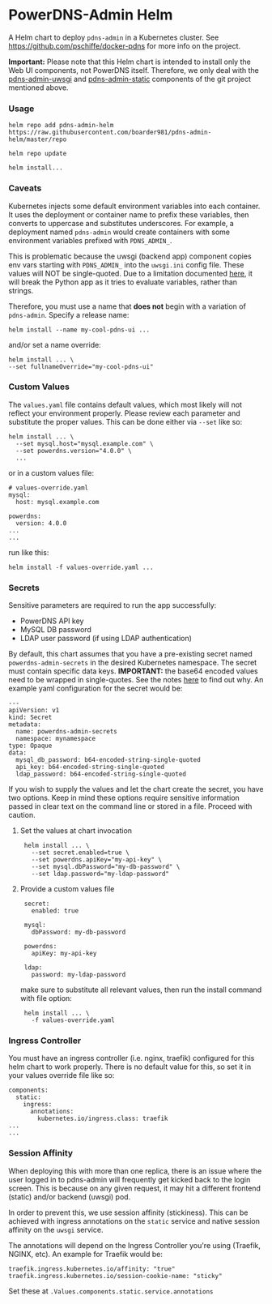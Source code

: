 # PowerDNS-Admin Helm

A Helm chart to deploy `pdns-admin` in a Kubernetes cluster.  See https://github.com/pschiffe/docker-pdns for more info on the project.

**Important:** Please note that this Helm chart is intended to install only the Web UI components, not PowerDNS itself.  Therefore, we only deal with the [pdns-admin-uwsgi](https://github.com/pschiffe/docker-pdns#pdns-admin-uwsgi) and [pdns-admin-static](https://github.com/pschiffe/docker-pdns#pdns-admin-static) components of the git project mentioned above.


### Usage

    helm repo add pdns-admin-helm https://raw.githubusercontent.com/boarder981/pdns-admin-helm/master/repo

    helm repo update

    helm install...


### Caveats

Kubernetes injects some default environment variables into each container.  It uses the deployment or container name to prefix these variables, then converts to uppercase and substitutes underscores.  For example, a deployment named `pdns-admin` would create containers with some environment variables prefixed with `PDNS_ADMIN_`.

This is problematic because the uwsgi (backend app) component copies env vars starting with `PDNS_ADMIN_` into the `uwsgi.ini` config file.  These values will NOT be single-quoted.  Due to a limitation documented [here](https://github.com/pschiffe/docker-pdns#pdns-admin-uwsgi), it will break the Python app as it tries to evaluate variables, rather than strings.

Therefore, you must use a name that **does not** begin with a variation of `pdns-admin`.  Specify a release name:

    helm install --name my-cool-pdns-ui ...

and/or set a name override:

    helm install ... \
    --set fullnameOverride="my-cool-pdns-ui"


### Custom Values

The `values.yaml` file contains default values, which most likely will not reflect your environment properly.  Please review each parameter and substitute the proper values.  This can be done either via `--set` like so:

    helm install ... \
      --set mysql.host="mysql.example.com" \
      --set powerdns.version="4.0.0" \
      ...

or in a custom values file:

    # values-override.yaml
    mysql:
      host: mysql.example.com

    powerdns:
      version: 4.0.0
    ...
    ...

run like this:

    helm install -f values-override.yaml ...


### Secrets

Sensitive parameters are required to run the app successfully:

* PowerDNS API key
* MySQL DB password
* LDAP user password (if using LDAP authentication)

By default, this chart assumes that you have a pre-existing secret named `powerdns-admin-secrets` in the desired Kubernetes namespace.  The secret must contain specific data keys.  **IMPORTANT:** the base64 encoded values need to be wrapped in single-quotes.  See the notes [here](https://github.com/pschiffe/docker-pdns#pdns-admin-uwsgi) to find out why.  An example yaml configuration for the secret would be:

    ---
    apiVersion: v1
    kind: Secret
    metadata:
      name: powerdns-admin-secrets
      namespace: mynamespace
    type: Opaque
    data:
      mysql_db_password: b64-encoded-string-single-quoted
      api_key: b64-encoded-string-single-quoted
      ldap_password: b64-encoded-string-single-quoted


If you wish to supply the values and let the chart create the secret, you have two options.  Keep in mind these options require sensitive information passed in clear text on the command line or stored in a file.  Proceed with caution.

1. Set the values at chart invocation

        helm install ... \
          --set secret.enabled=true \
          --set powerdns.apiKey="my-api-key" \
          --set mysql.dbPassword="my-db-password" \
          --set ldap.password="my-ldap-password"

2. Provide a custom values file

        secret:
          enabled: true

        mysql:
          dbPassword: my-db-password

        powerdns:
          apiKey: my-api-key

        ldap:
          password: my-ldap-password

   make sure to substitute all relevant values, then run the install command with file option:

        helm install ... \
          -f values-override.yaml


### Ingress Controller

You must have an ingress controller (i.e. nginx, traefik) configured for this helm chart to work properly.  There is no default value for this, so set it in your values override file like so:

    components:
      static:
        ingress:
          annotations:
            kubernetes.io/ingress.class: traefik
    ...
    ...


### Session Affinity

When deploying this with more than one replica, there is an issue where the user logged in to pdns-admin will frequently get kicked back to the login screen.  This is because on any given request, it may hit a different frontend (static) and/or backend (uwsgi) pod.

In order to prevent this, we use session affinity (stickiness).  This can be achieved with ingress annotations on the `static` service and native session affinity on the `uwsgi` service.

The annotations will depend on the Ingress Controller you're using (Traefik, NGINX, etc).  An example for Traefik would be:

    traefik.ingress.kubernetes.io/affinity: "true"
    traefik.ingress.kubernetes.io/session-cookie-name: "sticky"

Set these at `.Values.components.static.service.annotations`

